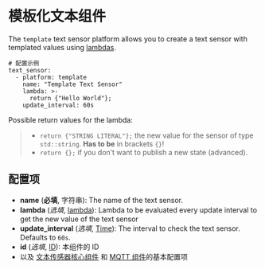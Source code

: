 # 模板化文本组件

The `template` text sensor platform allows you to create a text sensor with templated values using [lambdas](https://esphomelib.com/esphomeyaml/guides/automations.html#config-lambda).

```
# 配置示例
text_sensor:
  - platform: template
    name: "Template Text Sensor"
    lambda: >-
      return {"Hello World"};
    update_interval: 60s
```

Possible return values for the lambda:

> - `return {"STRING LITERAL"};` the new value for the sensor of type `std::string`. **Has to be** in brackets `{}`!
> - `return {};` if you don’t want to publish a new state (advanced).

## **配置项**

- **name** (**必填**, 字符串): The name of the text sensor.
- **lambda** (*选填*, [lambda](https://esphomelib.com/esphomeyaml/guides/automations.html#config-lambda)): Lambda to be evaluated every update interval to get the new value of the text sensor
- **update_interval** (*选填*, [Time](https://esphomelib.com/esphomeyaml/guides/configuration-types.html#config-time)): The interval to check the text sensor. Defaults to `60s`.
- **id** (*选填*, [ID](mqtt/guides/configuration-types#id)): 本组件的 ID
- 以及 [文本传感器核心组件](mqtt/components/text_sensor/) 和 [MQTT 组件](mqtt/components/mqtt#MQTT-组件基本配置项)的基本配置项

